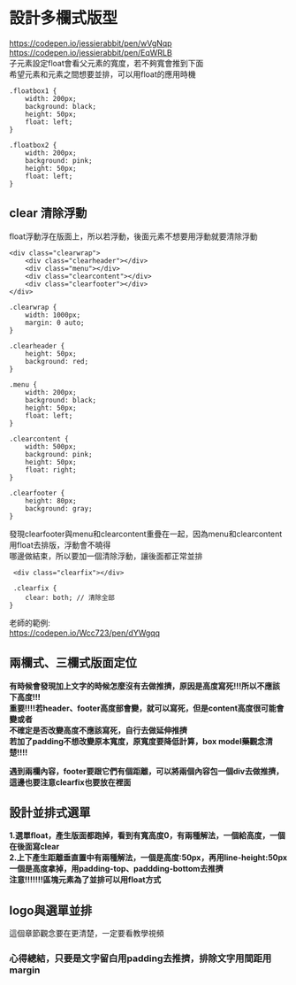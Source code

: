 # 設計多欄式版型
https://codepen.io/jessierabbit/pen/wVgNqp<br/>
https://codepen.io/jessierabbit/pen/EqWRLB<br/>
子元素設定float會看父元素的寬度，若不夠寬會推到下面<br/>
希望元素和元素之間想要並排，可以用float的應用時機<br/>
```
.floatbox1 {
    width: 200px;
    background: black;
    height: 50px;
    float: left;
}

.floatbox2 {
    width: 200px;
    background: pink;
    height: 50px;
    float: left;
}
```

## clear 清除浮動
float浮動浮在版面上，所以若浮動，後面元素不想要用浮動就要清除浮動
```
<div class="clearwrap">
    <div class="clearheader"></div>
    <div class="menu"></div>
    <div class="clearcontent"></div>
    <div class="clearfooter"></div>
</div>
```
```
.clearwrap {
    width: 1000px;
    margin: 0 auto;
}

.clearheader {
    height: 50px;
    background: red;
}

.menu {
    width: 200px;
    background: black;
    height: 50px;
    float: left;
}

.clearcontent {
    width: 500px;
    background: pink;
    height: 50px;
    float: right;
}

.clearfooter {
    height: 80px;
    background: gray;
}
```

發現clearfooter與menu和clearcontent重疊在一起，因為menu和clearcontent用float去排版，浮動會不曉得<br/>
哪邊做結束，所以要加一個清除浮動，讓後面都正常並排<br/>
```
 <div class="clearfix"></div>
```
```
 .clearfix {
    clear: both; // 清除全部
}
```
老師的範例:<br/>
https://codepen.io/Wcc723/pen/dYWgqq<br/>

## 兩欄式、三欄式版面定位
<strong>有時候會發現加上文字的時候怎麼沒有去做推擠，原因是高度寫死!!!所以不應該下高度!!!<br/>
重要!!!!若header、footer高度部會變，就可以寫死，但是content高度很可能會變或者<br/>
不確定是否改變高度不應該寫死，自行去做延伸推擠<br/>
若加了padding不想改變原本寬度，原寬度要降低計算，box model藥觀念清楚!!!!<br/></strong>

<strong>遇到兩欄內容，footer要跟它們有個距離，可以將兩個內容包一個div去做推擠，這邊也要注意clearfix也要放在裡面</strong>

## 設計並排式選單
**1.選單float，產生版面都跑掉，看到有寬高度0，有兩種解法，一個給高度，一個在後面寫clear<br/>**
**2.上下產生距離垂直置中有兩種解法，一個是高度:50px，再用line-height:50px<br/>**
**一個是高度拿掉，用padding-top、paddding-bottom去推擠<br/>**
**注意!!!!!!!區塊元素為了並排可以用float方式<br/>**

## logo與選單並排
這個章節觀念要在更清楚，一定要看教學視頻

### 心得總結，只要是文字留白用padding去推擠，排除文字用間距用margin
